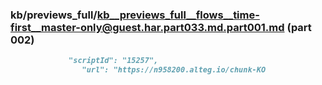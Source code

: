 ### kb/previews_full/kb__previews_full__flows__time-first__master-only@guest.har.part033.md.part001.md (part 002)

```md
             "scriptId": "15257",
                "url": "https://n958200.alteg.io/chunk-KO
```

```
